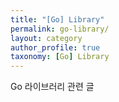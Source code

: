 ```yaml
---
title: "[Go] Library"
permalink: go-library/
layout: category
author_profile: true
taxonomy: [Go] Library
---
```


Go 라이브러리 관련 글
